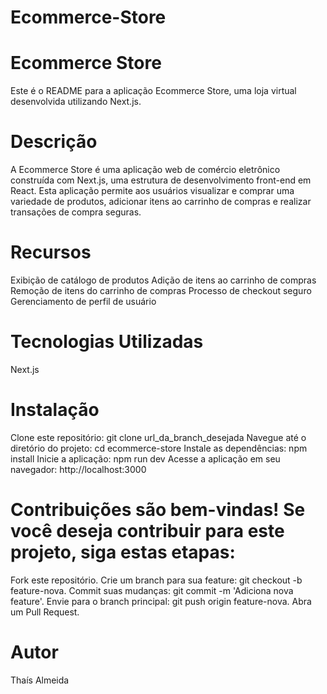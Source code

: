 # Ecommerce-Store

# Ecommerce Store
Este é o README para a aplicação Ecommerce Store, uma loja virtual desenvolvida utilizando Next.js.

# Descrição
A Ecommerce Store é uma aplicação web de comércio eletrônico construída com Next.js, uma estrutura de desenvolvimento front-end em React. Esta aplicação permite aos usuários visualizar e comprar uma variedade de produtos, adicionar itens ao carrinho de compras e realizar transações de compra seguras.

# Recursos
Exibição de catálogo de produtos
Adição de itens ao carrinho de compras
Remoção de itens do carrinho de compras
Processo de checkout seguro
Gerenciamento de perfil de usuário

# Tecnologias Utilizadas
Next.js


# Instalação
Clone este repositório: git clone url_da_branch_desejada
Navegue até o diretório do projeto: cd ecommerce-store
Instale as dependências: npm install
Inicie a aplicação: npm run dev
Acesse a aplicação em seu navegador: http://localhost:3000

# Contribuições são bem-vindas! Se você deseja contribuir para este projeto, siga estas etapas:

Fork este repositório.
Crie um branch para sua feature: git checkout -b feature-nova.
Commit suas mudanças: git commit -m 'Adiciona nova feature'.
Envie para o branch principal: git push origin feature-nova.
Abra um Pull Request.

# Autor
Thaís Almeida

